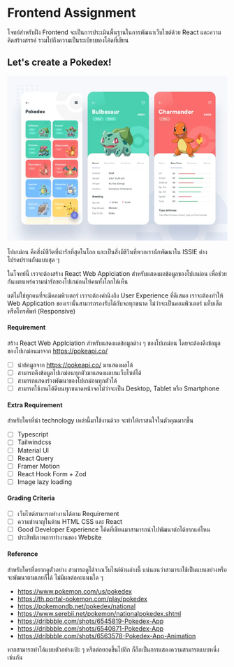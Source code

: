 # Frontend Assignment

โจทย์สำหรับฝั่ง Frontend จะเป็นการประเมินพื้นฐานในการพัฒนาเว็บไซต์ด้วย React และความคิดสร้างสรรค์ รวมไปถึงความเป็นระเบียบของโค้ดที่เขียน

## Let's create a Pokedex!

![alt text](./images/pokedex.webp)

โปเกม่อน คือสิ่งมีชีวิตที่น่ารักที่สุดในโลก และเป็นสิ่งมีชีวินที่พวกเรานักพัฒนาใน ISSIE ต่างโปรดปรานกันแบบสุด ๆ

ในโจทย์นี้ เราจะต้องสร้าง React Web Applciation สำหรับแสดงผลข้อมูลของโปเกม่อน เพื่อช่วยกันเผยแพร่ความน่ารักของโปเกม่อนให้คนทั้งโลกได้เห็น

แต่ไม่ใช่ทุกคนที่จะมีคอมพิวเตอร์ เราจะต้องคำนึงถึง User Experience ที่ดีเสมอ เราจะต้องทำให้ Web Application ของเรานั้นสามารถรองรับได้กับจอทุกขนาด ไม่ว่าจะเป็นคอมพิวเตอร์ แท็บเล็ต หรือโทรศัพท์ (Responsive)

#### Requirement

สร้าง​ React Web Applciation สำหรับแสดงผลข้อมูลต่าง ๆ ของโปเกม่อน โดยจะต้องดึงข้อมูลของโปเกม่อนมาจาก https://pokeapi.co/

- [ ] นำข้อมูลจาก https://pokeapi.co/ มาแสดงผลได้
- [ ] สามารถดึงข้อมูลโปเกม่อนทุกตัวมาแสดงผลบนเว็บไซต์ได้
- [ ] สามารถแสดงร่างพัฒนาของโปเกม่อนทุกตัวได้
- [ ] สามารถใช้งานได้ดีบนทุกขนาดหน้าจอไม่ว่าจะเป็น Desktop, Tablet หรือ Smartphone

#### Extra Requirement

สำหรับใครที่นำ technology เหล่านี้มาใช้งานด้วย จะทำให้เราสนใจในตัวคุณมากขึ้น

- [ ] Typescript
- [ ] Tailwindcss
- [ ] Material UI
- [ ] React Query
- [ ] Framer Motion
- [ ] React Hook Form + Zod
- [ ] Image lazy loading

#### Grading Criteria

- [ ] เว็บไซต์สามารถทำงานได้ตาม Requirement
- [ ] ความชำนาญในด้าน HTML CSS และ React
- [ ] Good Developer Experience โค้ดที่เขียนมาสามารถนำไปพัฒนาต่อได้ยากแค่ไหน
- [ ] ประสิทธิภาพการทำงานของ Website

#### Reference

สำหรับใครที่อยากดูตัวอย่าง สามารถดูได้จากเว็บไซต์ด้านล่างนี้ แน่นอนว่าสามารถใช้เป็นแบบอย่างหรือจะพัฒนาตามเลยก็ได้ ไม่มีผลต่อคะแนนใด ๆ

- https://www.pokemon.com/us/pokedex
- https://th.portal-pokemon.com/play/pokedex
- https://pokemondb.net/pokedex/national
- https://www.serebii.net/pokemon/nationalpokedex.shtml
- https://dribbble.com/shots/6545819-Pokedex-App
- https://dribbble.com/shots/6540871-Pokedex-App
- https://dribbble.com/shots/6563578-Pokedex-App-Animation

หากสามารถทำได้แบบตัวอย่างเป้ะ ๆ หรือต่อยอดขึ้นไปอีก ก็ถือเป็นการแสดงความสามารถแบบหนึ่งเช่นกัน
